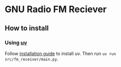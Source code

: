 # GNU Radio FM Reciever

## How to install
### Using [uv](https://docs.astral.sh/uv/getting-started/)
Follow [installation guide](https://docs.astral.sh/uv/getting-started/installation/) to install uv. Then run `uv run src/fm_receiver/main.py`.